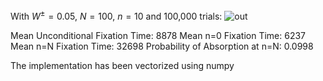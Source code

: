 With $W^\pm=0.05$, $N=100$, $n=10$ and 100,000 trials:
![out](https://github.com/ThomasWarford/advanced-statistical-physics/assets/64084106/92ce877b-c865-43c9-bc57-02a601ebf2fd)

Mean Unconditional Fixation Time: 8878
Mean n=0 Fixation Time: 6237
Mean n=N Fixation Time: 32698
Probability of Absorption at n=N: 0.0998

The implementation has been vectorized using numpy
